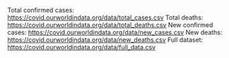 Total confirmed cases: https://covid.ourworldindata.org/data/total_cases.csv
Total deaths: https://covid.ourworldindata.org/data/total_deaths.csv
New confirmed cases: https://covid.ourworldindata.org/data/new_cases.csv
New deaths: https://covid.ourworldindata.org/data/new_deaths.csv
Full dataset: https://covid.ourworldindata.org/data/full_data.csv